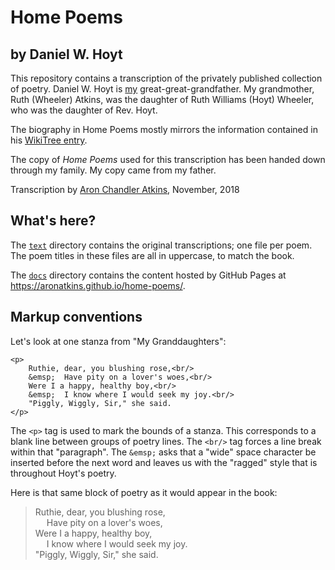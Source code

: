 # Home Poems

## by Daniel W. Hoyt

This repository contains a transcription of the privately published collection
of poetry. Daniel W. Hoyt is [my](https://github.com/aronatkins)
great-great-grandfather. My grandmother, Ruth (Wheeler) Atkins, was the
daughter of Ruth Williams (Hoyt) Wheeler, who was the daughter of Rev. Hoyt.

The biography in Home Poems mostly mirrors the information contained in his
[WikiTree entry](https://www.wikitree.com/wiki/Hoyt-579).

The copy of _Home Poems_ used for this transcription has been handed down
through my family. My copy came from my father.

Transcription by [Aron Chandler Atkins](https://github.com/aronatkins),
November, 2018

## What's here?

The [`text`](text) directory contains the original transcriptions; one file
per poem. The poem titles in these files are all in uppercase, to match the
book.

The [`docs`](docs) directory contains the content hosted by GitHub Pages at
https://aronatkins.github.io/home-poems/.

## Markup conventions

Let's look at one stanza from "My Granddaughters":

    <p>
        Ruthie, dear, you blushing rose,<br/>
        &emsp;  Have pity on a lover's woes,<br/>
        Were I a happy, healthy boy,<br/>
        &emsp;  I know where I would seek my joy.<br/>
        "Piggly, Wiggly, Sir," she said.
    </p>

The `<p>` tag is used to mark the bounds of a stanza. This corresponds to
a blank line between groups of poetry lines. The `<br/>` tag forces a line
break within that "paragraph". The `&emsp;` asks that a "wide" space character
be inserted before the next word and leaves us with the "ragged" style that is
throughout Hoyt's poetry.

Here is that same block of poetry as it would appear in the book:

<blockquote>
    <p>
        Ruthie, dear, you blushing rose,<br/>
        &emsp;  Have pity on a lover's woes,<br/>
        Were I a happy, healthy boy,<br/>
        &emsp;  I know where I would seek my joy.<br/>
        "Piggly, Wiggly, Sir," she said.
    </p>
</blockquote>
